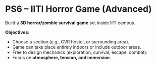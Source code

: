 # PS6 – IITI Horror Game (Advanced)

Build a **3D horror/zombie survival game** set inside IITI campus.

**Objectives:**

- Choose a section (e.g., CVR hostel, or surrounding area).
- Game can take place entirely indoors or include outdoor areas.
- Free to design mechanics (exploration, survival, escape, combat).
- Focus on **atmosphere, tension, and immersion**.
